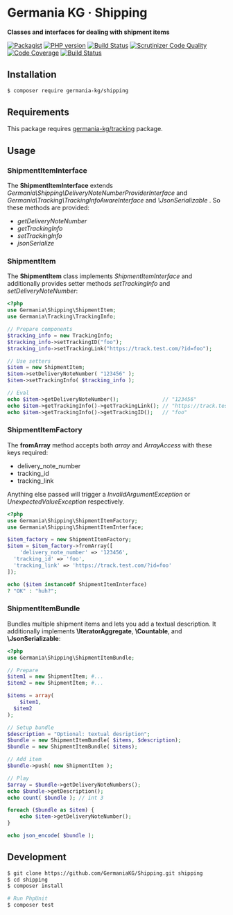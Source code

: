 # Germania KG · Shipping

**Classes and interfaces for dealing with shipment items**

[![Packagist](https://img.shields.io/packagist/v/germania-kg/shipping.svg?style=flat)](https://packagist.org/packages/germania-kg/shipping)
[![PHP version](https://img.shields.io/packagist/php-v/germania-kg/shipping.svg)](https://packagist.org/packages/germania-kg/shipping)
[![Build Status](https://img.shields.io/travis/GermaniaKG/Shipping.svg?label=Travis%20CI)](https://travis-ci.org/GermaniaKG/Shipping)
[![Scrutinizer Code Quality](https://scrutinizer-ci.com/g/GermaniaKG/Shipping/badges/quality-score.png?b=master)](https://scrutinizer-ci.com/g/GermaniaKG/Shipping/?branch=master)
[![Code Coverage](https://scrutinizer-ci.com/g/GermaniaKG/Shipping/badges/coverage.png?b=master)](https://scrutinizer-ci.com/g/GermaniaKG/Shipping/?branch=master)
[![Build Status](https://scrutinizer-ci.com/g/GermaniaKG/Shipping/badges/build.png?b=master)](https://scrutinizer-ci.com/g/GermaniaKG/Shipping/build-status/master)


## Installation

```bash
$ composer require germania-kg/shipping
```



## Requirements

This package requires [germania-kg/tracking](https://packagist.org/packages/germania-kg/tracking) package.



## Usage



### ShipmentItemInterface

The **ShipmentItemInterface** extends *Germania\Shipping\DeliveryNoteNumberProviderInterface* and *Germania\Tracking\TrackingInfoAwareInterface* and *\JsonSerializable* . So these methods are provided:

- *getDeliveryNoteNumber*
- *getTrackingInfo*
- *setTrackingInfo*
- *jsonSerialize*



### ShipmentItem

The **ShipmentItem** class implements *ShipmentItemInterface* and additionally provides setter methods *setTrackingInfo* and *setDeliveryNoteNumber*:

```php
<?php
use Germania\Shipping\ShipmentItem;
use Germania\Tracking\TrackingInfo;

// Prepare components
$tracking_info = new TrackingInfo;
$tracking_info->setTrackingID("foo");
$tracking_info->setTrackingLink("https://track.test.com/?id=foo");

// Use setters
$item = new ShipmentItem;
$item->setDeliveryNoteNumber( "123456" );
$item->setTrackingInfo( $tracking_info );

// Eval
echo $item->getDeliveryNoteNumber();              // "123456"
echo $item->getTrackingInfo()->getTrackingLink(); // "https://track.test.com/?id=foo"
echo $item->getTrackingInfo()->getTrackingID();   // "foo"

```



### ShipmentItemFactory

The **fromArray** method accepts both *array* and *ArrayAccess* with these keys required:

- delivery_note_number
- tracking_id
- tracking_link

Anything else passed will trigger a *InvalidArgumentException* or *UnexpectedValueException* respectively.

```php
<?php
use Germania\Shipping\ShipmentItemFactory;  
use Germania\Shipping\ShipmentItemInterface;  

$item_factory = new ShipmentItemFactory;
$item = $item_factory->fromArray([
 	'delivery_note_number' => '123456',
  'tracking_id' => 'foo',
  'tracking_link' => 'https://track.test.com/?id=foo'
]);

echo ($item instanceOf ShipmentItemInterface)
? "OK" : "huh?";
```



### ShipmentItemBundle

Bundles multiple shipment items and lets you add a textual description. It additionally implements **\IteratorAggregate**, **\Countable**, and **\JsonSerializable**:

```php
<?php
use Germania\Shipping\ShipmentItemBundle; 

// Prepare
$item1 = new ShipmentItem; #...
$item2 = new ShipmentItem; #...

$items = array(
	$item1,
  $item2
);

// Setup bundle
$description = "Optional: textual desription";
$bundle = new ShipmentItemBundle( $items, $description);
$bundle = new ShipmentItemBundle( $items);

// Add item
$bundle->push( new ShipmentItem );

// Play
$array = $bundle->getDeliveryNoteNumbers();
echo $bundle->getDescription();
echo count( $bundle ); // int 3

foreach ($bundle as $item) {
	echo $item->getDeliveryNoteNumber();  
}

echo json_encode( $bundle );
```




## Development

```bash
$ git clone https://github.com/GermaniaKG/Shipping.git shipping
$ cd shipping
$ composer install

# Run PhpUnit
$ composer test
```

# 
